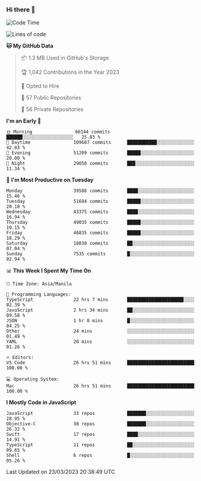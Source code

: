 ### Hi there 👋

<!--START_SECTION:waka-->
![Code Time](http://img.shields.io/badge/Code%20Time-3%2C767%20hrs%2025%20mins-blue)

![Lines of code](https://img.shields.io/badge/From%20Hello%20World%20I%27ve%20Written-101.5%20million%20lines%20of%20code-blue)

**🐱 My GitHub Data** 

> 📦 1.3 MB Used in GitHub's Storage 
 > 
> 🏆 1,042 Contributions in the Year 2023
 > 
> 💼 Opted to Hire
 > 
> 📜 57 Public Repositories 
 > 
> 🔑 56 Private Repositories 
 > 
**I'm an Early 🐤** 

```text
🌞 Morning                66144 commits       ██████░░░░░░░░░░░░░░░░░░░   25.83 % 
🌆 Daytime                109687 commits      ███████████░░░░░░░░░░░░░░   42.83 % 
🌃 Evening                51209 commits       █████░░░░░░░░░░░░░░░░░░░░   20.00 % 
🌙 Night                  29050 commits       ███░░░░░░░░░░░░░░░░░░░░░░   11.34 % 
```
📅 **I'm Most Productive on Tuesday** 

```text
Monday                   39588 commits       ████░░░░░░░░░░░░░░░░░░░░░   15.46 % 
Tuesday                  51684 commits       █████░░░░░░░░░░░░░░░░░░░░   20.18 % 
Wednesday                43375 commits       ████░░░░░░░░░░░░░░░░░░░░░   16.94 % 
Thursday                 49035 commits       █████░░░░░░░░░░░░░░░░░░░░   19.15 % 
Friday                   46835 commits       █████░░░░░░░░░░░░░░░░░░░░   18.29 % 
Saturday                 18038 commits       ██░░░░░░░░░░░░░░░░░░░░░░░   07.04 % 
Sunday                   7535 commits        █░░░░░░░░░░░░░░░░░░░░░░░░   02.94 % 
```


📊 **This Week I Spent My Time On** 

```text
🕑︎ Time Zone: Asia/Manila

💬 Programming Languages: 
TypeScript               22 hrs 7 mins       █████████████████████░░░░   82.39 % 
JavaScript               2 hrs 34 mins       ██░░░░░░░░░░░░░░░░░░░░░░░   09.58 % 
JSON                     1 hr 8 mins         █░░░░░░░░░░░░░░░░░░░░░░░░   04.25 % 
Other                    24 mins             ░░░░░░░░░░░░░░░░░░░░░░░░░   01.49 % 
YAML                     20 mins             ░░░░░░░░░░░░░░░░░░░░░░░░░   01.26 % 

🔥 Editors: 
VS Code                  26 hrs 51 mins      █████████████████████████   100.00 % 

💻 Operating System: 
Mac                      26 hrs 51 mins      █████████████████████████   100.00 % 
```

**I Mostly Code in JavaScript** 

```text
JavaScript               33 repos            ███████░░░░░░░░░░░░░░░░░░   28.95 % 
Objective-C              30 repos            ███████░░░░░░░░░░░░░░░░░░   26.32 % 
Swift                    17 repos            ████░░░░░░░░░░░░░░░░░░░░░   14.91 % 
TypeScript               11 repos            ██░░░░░░░░░░░░░░░░░░░░░░░   09.65 % 
Shell                    6 repos             █░░░░░░░░░░░░░░░░░░░░░░░░   05.26 % 
```




 Last Updated on 23/03/2023 20:38:49 UTC
<!--END_SECTION:waka-->


<!--
**rad182/rad182** is a ✨ _special_ ✨ repository because its `README.md` (this file) appears on your GitHub profile.

Here are some ideas to get you started:

- 🔭 I’m currently working on ...
- 🌱 I’m currently learning ...
- 👯 I’m looking to collaborate on ...
- 🤔 I’m looking for help with ...
- 💬 Ask me about ...
- 📫 How to reach me: ...
- 😄 Pronouns: ...
- ⚡ Fun fact: ...
-->
